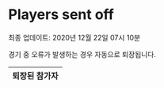 # Players sent off
최종 업데이트: 2020년 12월 22일 07시 10분


경기 중 오류가 발생하는 경우 자동으로 퇴장됩니다.


| 퇴장된 참가자 |
|:---:|
